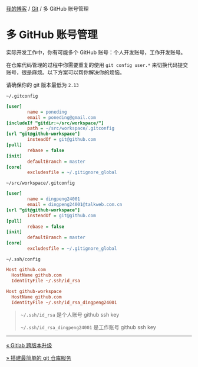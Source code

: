 [我的博客](../_index.md) / [Git](_index.md) / 多 GitHub 账号管理

# 多 GitHub 账号管理

实际开发工作中，你有可能多个 GitHub 账号：个人开发账号，工作开发账号。

在仓库代码管理的过程中你需要重复的使用 `git config user.*` 来切换代码提交账号，很是麻烦。以下方案可以帮你解决你的烦恼。

请确保你的 git 版本最低为 `2.13`

`~/.gitconfig`

```ini
[user]
        name = poneding
        email = poneding@gmail.com
[includeIf "gitdir:~/src/workspace/"]
        path = ~/src/workspace/.gitconfig
[url "git@github-workspace"]
        insteadOf = git@github.com
[pull]
        rebase = false
[init]
        defaultBranch = master
[core]
        excludesfile = ~/.gitignore_global
```

`~/src/workspace/.gitconfig`

```ini
[user]
        name = dingpeng24001
        email = dingpeng24001@talkweb.com.cn
[url "git@github-workspace"]
        insteadOf = git@github.com
[pull]
        rebase = false
[init]
        defaultBranch = master
[core]
        excludesfile = ~/.gitignore_global
```

`~/.ssh/config`

```ini
Host github.com
  HostName github.com
  IdentityFile ~/.ssh/id_rsa
​
Host github-workspace
  HostName github.com
  IdentityFile ~/.ssh/id_rsa_dingpeng24001
```

> `~/.ssh/id_rsa` 是个人账号 github ssh key
>
> `~/.ssh/id_rsa_dingpeng24001` 是工作账号 github ssh key

---
[« Gitlab 跨版本升级](gitlab-upgrade-cross-version.md)

[» 搭建最简单的 git 仓库服务](simplest-git-server.md)
